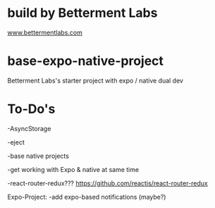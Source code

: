 # build by Betterment Labs
www.bettermentlabs.com

# base-expo-native-project
Betterment Labs's starter project with expo / native dual dev

# To-Do's
-AsyncStorage

-eject

-base native projects

-get working with Expo & native at same time

-react-router-redux???
https://github.com/reactjs/react-router-redux


Expo-Project:
-add expo-based notifications (maybe?)